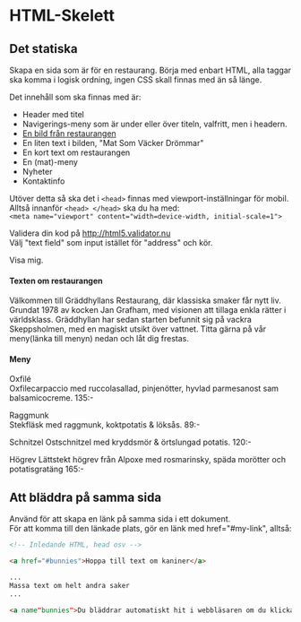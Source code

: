# HTML-Skelett


## Det statiska  

Skapa en sida som är för en restaurang. 
Börja med enbart HTML, alla taggar ska komma i logisk ordning, ingen CSS skall finnas med än så länge.

Det innehåll som ska finnas med är:  
* Header med titel
* Navigerings-meny som är under eller över titeln, valfritt, men i headern.
* [En bild från restaurangen](http://nicullman.se/webbutv/images.html)
* En liten text i bilden, "Mat Som Väcker Drömmar"
* En kort text om restaurangen
* En (mat)-meny
* Nyheter
* Kontaktinfo

Utöver detta så ska det i ```<head>``` finnas med viewport-inställningar för mobil. 
Alltså innanför ```<head> </head>``` ska du ha med:  
```<meta name="viewport" content="width=device-width, initial-scale=1">```

Validera din kod på http://html5.validator.nu  
Välj "text field" som input istället för "address" och kör.

Visa mig.

#### Texten om restaurangen  
Välkommen till Gräddhyllans Restaurang, där klassiska smaker får nytt liv. Grundat 1978 av kocken
Jan Grafham, med visionen att tillaga enkla rätter i världsklass. Gräddhyllan har sedan starten befunnit sig på vackra Skeppsholmen,
med en magiskt utsikt över vattnet. Titta gärna på vår meny(länka till menyn) nedan och låt dig frestas. 

#### Meny
Oxfilé  
Oxfilecarpaccio med ruccolasallad, pinjenötter, hyvlad parmesanost sam balsamicocreme. 135:-

Raggmunk  
Stekfläsk med raggmunk, koktpotatis & löksås. 89:-

Schnitzel
Ostschnitzel med kryddsmör & örtslungad potatis. 120:-

Högrev
Lättstekt högrev från Alpoxe med rosmarinsky, späda morötter och potatisgratäng 165:-

## Att bläddra på samma sida

Använd <a name="my-link"></a> för att skapa en länk på samma sida i ett dokument.  
För att komma till den länkade plats, gör en länk med href="#my-link", alltså:

```HTML
<!-- Inledande HTML, head osv -->

<a href="#bunnies">Hoppa till text om kaniner</a>

...
Massa text om helt andra saker  
...  

<a name"bunnies">Du bläddrar automatiskt hit i webbläsaren om du klickar på #bunnies-länken.</a>

```

